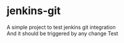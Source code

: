 # jenkins-git
A simple project to test jenkins git integration  
And it should be triggered by any change
Test

